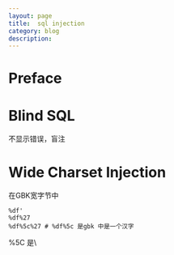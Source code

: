```yaml
---
layout: page
title:	sql injection
category: blog
description: 
---
```

# Preface

# Blind SQL
不显示错误，盲注

# Wide Charset Injection
在GBK宽字节中

	%df'
	%df%27
	%df%5c%27 # %df%5c 是gbk 中是一个汉字

%5C 是\

